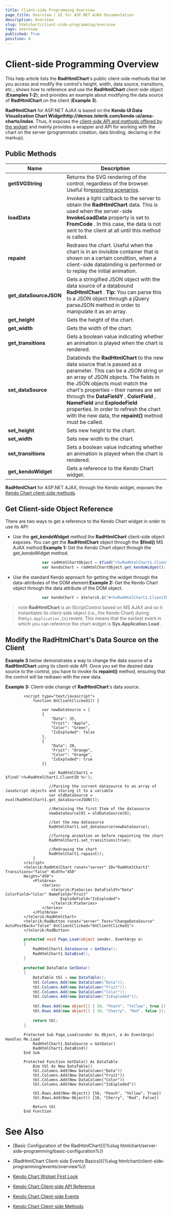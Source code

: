```yaml
---
title: Client-side Programming Overview
page_title: Overview | UI for ASP.NET AJAX Documentation
description: Overview
slug: htmlchart/client-side-programming/overview
tags: overview
published: True
position: 0
---
```


# Client-side Programming Overview



This help article lists the __RadHtmlChart__'s public client-side methods that let you access and modify the control's height, width, data source, transitions, etc.; shows how to reference and use the __RadHtmlChart__ client-side object (__Examples 1-2__); and provides an example about modifying the data source of __RadHtmlChart__ on the client (__Example 3__).

__RadHtmlChart__ for ASP.NET AJAX is based on the __Kendo UI Data Visualization Chart Widgethttp://demos.telerik.com/kendo-ui/area-charts/index__. Thus, it exposes the [client-side API and methods offered by the widget](http://docs.telerik.com/kendo-ui/api/dataviz/chart) and mainly provides a wrapper and API for working with the chart on the server (programmatic creation, data binding, declaring in the markup).

## Public Methods


|  __Name__  |  __Description__  |
| ------ | ------ |
| __getSVGString__ |Returns the SVG rendering of the control, regardless of the browser. Useful for[exporting scenarios](http://www.telerik.com/community/code-library/aspnet-ajax/html-chart/exporting-radhtmlchart-to-png-and-pdf.aspx).|
| __loadData__ |Invokes a light callback to the server to obtain the __RadHtmlChart__ data. This is used when the server-side __InvokeLoadData__ property is set to __FromCode__ . In this case, the data is not sent to the client at all until this method is called.|
| __repaint__ |Redraws the chart. Useful when the chart is in an invisible container that is shown on a certain condition, when a client-side databinding is performed or to replay the initial animation.|
| __get_dataSourceJSON__ |Gets a stringified JSON object with the data source of a databound __RadHtmlChart__ . __Tip:__ You can parse this to a JSON object through a jQuery parseJSON method in order to manipulate it as an array.|
| __get_height__ |Gets the height of the chart.|
| __get_width__ |Gets the width of the chart.|
| __get_transitions__ |Gets a boolean value indicating whether an animation is played when the chart is rendered.|
| __set_dataSource__ |Databinds the __RadHtmlChart__ to the new data source that is passed as a parameter. This can be a JSON string or an array of JSON objects. The fields in the JSON objects must match the chart's properties – their names are set through the __DataFieldY__ , __ColorField__ , __NameField__ and __ExplodeField__ properties. In order to refresh the chart with the new data, the __repaint()__ method must be called.|
| __set_height__ |Sets new height to the chart.|
| __set_width__ |Sets new width to the chart.|
| __set_transitions__ |Sets a boolean value indicating whether an animation is played when the chart is rendered.|
| __get_kendoWidget__ |Gets a reference to the Kendo Chart widget.|

__RadHtmlChart__ for ASP.NET AJAX, through the Kendo widget, exposes the [Kendo Chart client-side methods](http://docs.telerik.com/kendo-ui/api/dataviz/chart#methods).

## Get Client-side Object Reference

There are two ways to get a reference to the Kendo Chart widget in order to use its API:

* Use the __get_kendoWidget__ method the __RadHtmlChart__ client-side object exposes. You can get the __RadHtmlChart__ object through the __$find()__ MS AJAX method.__Example 1:__ Get the Kendo Chart object through the get_kendoWidget method.

````JavaScript
				var radHtmlChartObject = $find("<%=RadHtmlChart1.ClientID %>"); //the standard script control object
				var kendoChart = radHtmlChartObject.get_kendoWidget(); //the Kendo widget
````



* Use the standard Kendo approach for getting the widget through the data-attributes of the DOM element:__Example 2:__ Get the Kendo Chart object through the data attribute of the DOM object.

````JavaScript
				var kendoChart = $telerik.$("#<%=RadHtmlChart1.ClientID %>").data("kendoChart");//the jQuery selector must get the RadHtmlChart wrapping div element
````



>note  __RadHtmlChart__ is an IScriptControl based on MS AJAX and so it instantiates its client-side object (i.e., the Kendo Chart) during the`Sys.Application.Init`event. This means that the earliest event in which you can reference the chart widget is __Sys.Application.Load__ .
>


## Modify the RadHtmlChart's Data Source on the Client

__Example 3__ below demonstrates a way to change the data source of a __RadHtmlChart__ using its client-side API. Once you set the desired data source to the control, you have to invoke its __repaint()__ method, ensuring that the control will be redrawn with the new data.

__Example 3:__ Client-side change of __RadHtmlChart__'s data source.



````ASPNET
	    <script type="text/javascript">
	        function OnClientClicked1() {
	
	            var newDataSource = [
	            {
	                "Data": 35,
	                "Fruit": "Apple",
	                "Color": "Green",
	                "IsExploded": false
	            },
	            {
	                "Data": 20,
	                "Fruit": "Orange",
	                "Color": "Orange",
	                "IsExploded": true
	            }]
	
	               var RadHtmlChart1 = $find('<%=RadHtmlChart1.ClientID %>');
	
	               //Parsing the current datasource to an array of JavaScript objects and storing it to a variable 
	               var oldDataSource = eval(RadHtmlChart1.get_dataSourceJSON());
	
	               //Retaining the first Item of the datasource
	               newDataSource[0] = oldDataSource[0];
	
	               //Set the new datasource      
	               RadHtmlChart1.set_dataSource(newDataSource);
	
	               //Turning animation on before repainting the chart
	               RadHtmlChart1.set_transitions(true);
	
	               //Redrawing the chart
	               RadHtmlChart1.repaint();
	        }
	    </script>
	    <telerik:RadHtmlChart runat="server" ID="RadHtmlChart1" Transitions="false" Width="450"
	    Height="450">
	        <PlotArea>
	            <Series>
	                <telerik:PieSeries DataFieldY="Data" ColorField="Color" NameField="Fruit"
	                    ExplodeField="IsExploded">
	                </telerik:PieSeries>
	            </Series>
	        </PlotArea>
	    </telerik:RadHtmlChart>
	    <telerik:RadButton runat="server" Text="ChangeDataSource" AutoPostBack="false" OnClientClicked="OnClientClicked1">
	    </telerik:RadButton>
````
````C#
	    protected void Page_Load(object sender, EventArgs e)
	    {
			RadHtmlChart1.DataSource = GetData();
			RadHtmlChart1.DataBind();
	    }
	
		protected DataTable GetData()
		{
			DataTable tbl = new DataTable();
			tbl.Columns.Add(new DataColumn("Data"));
			tbl.Columns.Add(new DataColumn("Fruit"));
			tbl.Columns.Add(new DataColumn("Color"));
			tbl.Columns.Add(new DataColumn("IsExploded"));
	
			tbl.Rows.Add(new object[] { 50, "Peach", "Yellow", true });
			tbl.Rows.Add(new object[] { 10, "Cherry", "Red", false });
	
			return tbl;
		}
````
````VB.NET
	    Protected Sub Page_Load(sender As Object, e As EventArgs) Handles Me.Load
	        RadHtmlChart1.DataSource = GetData()
	        RadHtmlChart1.DataBind()
	    End Sub
	
	    Protected Function GetData() As DataTable
	        Dim tbl As New DataTable()
	        tbl.Columns.Add(New DataColumn("Data"))
	        tbl.Columns.Add(New DataColumn("Fruit"))
	        tbl.Columns.Add(New DataColumn("Color"))
	        tbl.Columns.Add(New DataColumn("IsExploded"))
	
	        tbl.Rows.Add(New Object() {50, "Peach", "Yellow", True})
	        tbl.Rows.Add(New Object() {10, "Cherry", "Red", False})
	
	        Return tbl
	    End Function
````


# See Also

 * [Basic Configuration of the RadHtmlChart]({%slug htmlchart/server-side-programming/basic-configuration%})

 * [RadHtmlChart Client-side Events Basics]({%slug htmlchart/client-side-programming/events/overview%})

 * [Kendo Chart Widget First Look](http://demos.telerik.com/kendo-ui/area-charts/index)

 * [Kendo Chart Client-side API Reference](http://docs.telerik.com/kendo-ui/api/dataviz/chart)

 * [Kendo Chart Client-side Events](http://docs.telerik.com/kendo-ui/api/dataviz/chart#events)

 * [Kendo Chart Client-side Methods](http://docs.telerik.com/kendo-ui/api/dataviz/chart#methods)
